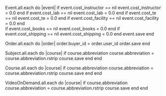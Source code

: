 Event.all.each do |event|
  if event.cost_instructor == nil
    event.cost_instructor = 0.0
  end
  if event.cost_lab == nil
    event.cost_lab = 0.0
  end
  if event.cost_te == nil
    event.cost_te = 0.0
  end
  if event.cost_facility == nil
    event.cost_facility = 0.0
  end  
  if event.cost_books == nil
    event.cost_books = 0.0
  end
  if event.cost_shipping == nil
    event.cost_shipping = 0.0
  end
  event.save
end

Order.all.each do |order|
  order.buyer_id = order.user_id
  order.save
end

<!-- Subject.all.each do |course|
  if course.abbreviation
    course.abbreviation = course.abbreviation.gsub(':', '')
    course.save
  end
end

Course.all.each do |course|
  if course.abbreviation
    course.abbreviation = course.abbreviation.gsub(':', '')
    course.save
  end
end

VideoOnDemand.all.each do |course|
  if course.abbreviation
    course.abbreviation = course.abbreviation.gsub(':', '')
    course.save
  end
end -->

Subject.all.each do |course|
  if course.abbreviation
    course.abbreviation = course.abbreviation.rstrip
    course.save
  end
end

Course.all.each do |course|
  if course.abbreviation
    course.abbreviation = course.abbreviation.rstrip
    course.save
  end
end

VideoOnDemand.all.each do |course|
  if course.abbreviation
    course.abbreviation = course.abbreviation.rstrip
    course.save
  end
end
